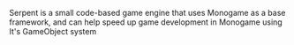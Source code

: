 Serpent is a small code-based game engine that uses Monogame as a base framework, and can help speed up game development in Monogame using It's GameObject system
